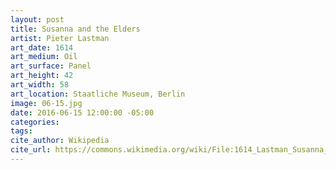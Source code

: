 ```yaml
---
layout: post
title: Susanna and the Elders
artist: Pieter Lastman
art_date: 1614
art_medium: Oil
art_surface: Panel
art_height: 42
art_width: 58
art_location: Staatliche Museum, Berlin
image: 06-15.jpg
date: 2016-06-15 12:00:00 -05:00
categories:
tags:
cite_author: Wikipedia
cite_url: https://commons.wikimedia.org/wiki/File:1614_Lastman_Susanna_and_the_Elders_anagoria.JPG
---
```

